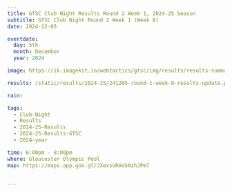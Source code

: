 ```yaml
---
title: GTSC Club Night Results Round 2 Week 1, 2024-25 Season
subtitle: GTSC Club Night Round 2 Week 1 (Week 8)
date: 2024-12-05

eventdate:
  day: 5th
  month: December
  year: 2024

image: https://ik.imagekit.io/webtactics/gtsc/img/results/results-summary-8.jpg

results: /static/results/2024-25/241205-round-1-week-8-results-update.pdf

rain:

tags:
  - Club-Night
  - Results
  - 2024-25-Results
  - 2024-25-Results-GTSC
  - 2024-year

time: 6:00pm - 8:00pm
where: Gloucester Olympic Pool
map: https://maps.app.goo.gl/JXexsoRAoSNzhJPm7


---
```





